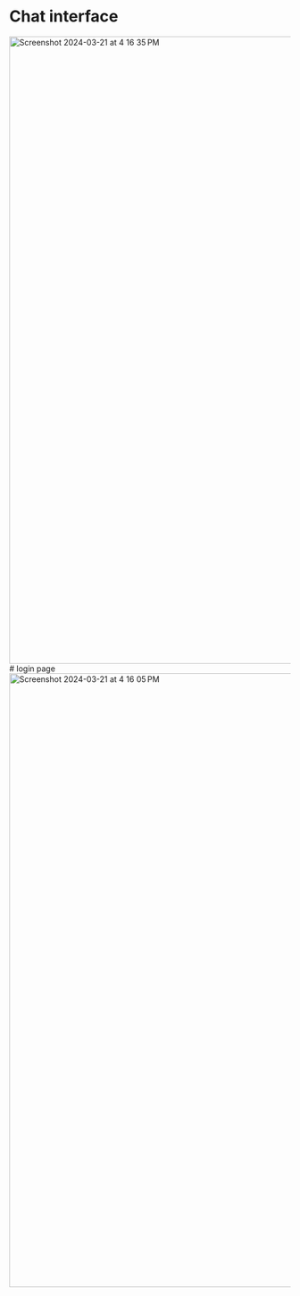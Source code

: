 # Chat interface
<img width="1123" alt="Screenshot 2024-03-21 at 4 16 35 PM" src="https://github.com/simideveloper/ChitChat/assets/120574038/fa39b41c-30db-424b-8f22-58b119963e94">
# login page
<img width="1099" alt="Screenshot 2024-03-21 at 4 16 05 PM" src="https://github.com/simideveloper/ChitChat/assets/120574038/67cebbc4-1812-45cb-94fe-bba20eb0e644">

